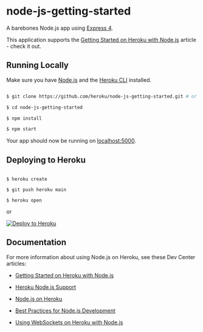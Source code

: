 # node-js-getting-started



A barebones Node.js app using [Express 4](http://expressjs.com/).



This application supports the [Getting Started on Heroku with Node.js](https://devcenter.heroku.com/articles/getting-started-with-nodejs) article - check it out.



## Running Locally



Make sure you have [Node.js](http://nodejs.org/) and the [Heroku CLI](https://cli.heroku.com/) installed.



```sh

$ git clone https://github.com/heroku/node-js-getting-started.git # or clone your own fork

$ cd node-js-getting-started

$ npm install

$ npm start

```



Your app should now be running on [localhost:5000](http://localhost:5000/).



## Deploying to Heroku



```

$ heroku create

$ git push heroku main

$ heroku open

```

or



[![Deploy to Heroku](https://www.herokucdn.com/deploy/button.png)](https://heroku.com/deploy)



## Documentation



For more information about using Node.js on Heroku, see these Dev Center articles:



- [Getting Started on Heroku with Node.js](https://devcenter.heroku.com/articles/getting-started-with-nodejs)

- [Heroku Node.js Support](https://devcenter.heroku.com/articles/nodejs-support)

- [Node.js on Heroku](https://devcenter.heroku.com/categories/nodejs)

- [Best Practices for Node.js Development](https://devcenter.heroku.com/articles/node-best-practices)

- [Using WebSockets on Heroku with Node.js](https://devcenter.heroku.com/articles/node-websockets)

